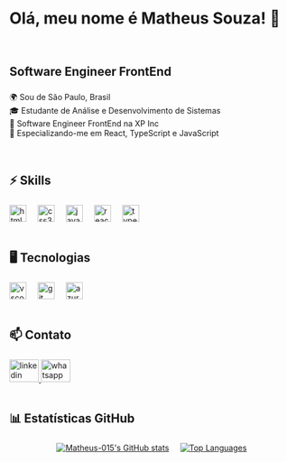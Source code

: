 <h1 align="left">Olá, meu nome é Matheus Souza! 👋</h1>
<br>

###

<h2 align="left">Software Engineer FrontEnd </h2>

###

<p align="left">🌍 Sou de São Paulo, Brasil<br>🎓 Estudante de Análise e Desenvolvimento de Sistemas<br>💼 Software Engineer FrontEnd na XP Inc<br>🚀 Especializando-me em React, TypeScript e JavaScript</p>
<br>

###

<h2 align="left"> ⚡ Skills</h2>

###

<div align="left">
  <img src="https://cdn.jsdelivr.net/gh/devicons/devicon/icons/html5/html5-original.svg" height="30" alt="html5 logo"  />
  <img width="12" />
  <img src="https://cdn.jsdelivr.net/gh/devicons/devicon/icons/css3/css3-original.svg" height="30" alt="css3 logo"  />
  <img width="12" />
  <img src="https://cdn.jsdelivr.net/gh/devicons/devicon/icons/javascript/javascript-original.svg" height="30" alt="javascript logo"  />
  <img width="12" />
  <img src="https://cdn.jsdelivr.net/gh/devicons/devicon/icons/react/react-original.svg" height="30" alt="react logo"  />
  <img width="12" />
  <img src="https://cdn.jsdelivr.net/gh/devicons/devicon/icons/typescript/typescript-original.svg" height="30" alt="typescript logo"  />
</div>
<br>

###

<h2 align="left"> 🖥️ Tecnologias</h2>

###

<div align="left">
  <img src="https://cdn.jsdelivr.net/gh/devicons/devicon/icons/vscode/vscode-original.svg" height="30" alt="vscode logo"  />
  <img width="12" />
  <img src="https://cdn.jsdelivr.net/gh/devicons/devicon/icons/git/git-original.svg" height="30" alt="git logo"  />
  <img width="12" />
  <img src="https://cdn.jsdelivr.net/gh/devicons/devicon/icons/azure/azure-original.svg" height="30" alt="azure logo"  />
</div>
<br>

<h2 align="left"> 📫 Contato</h2>

###

<div align="left">
  <a href="https://www.linkedin.com/in/matheussouza15/" target="_blank">
    <img src="https://raw.githubusercontent.com/maurodesouza/profile-readme-generator/master/src/assets/icons/social/linkedin/default.svg" width="52" height="40" alt="linkedin logo"  />
  </a>
  <a href="https://api.whatsapp.com/send/?phone=11988148849&text&type=phone_number&app_absent=0" target="_blank">
    <img src="https://raw.githubusercontent.com/maurodesouza/profile-readme-generator/master/src/assets/icons/social/whatsapp/default.svg" width="52" height="40" alt="whatsapp logo"  />
  </a>
</div>
<br>

###

<h2 align="left">📊 Estatísticas GitHub</h2>

###
<div align="center" style="display: flex; justify-content: center; gap: 20px; flex-wrap: wrap;">
  <a href="http://www.github.com/Matheus-015">
    <img src="https://github-readme-stats.vercel.app/api?username=Matheus-015&show_icons=true&hide=&count_private=true&title_color=3382ed&text_color=ffffff&icon_color=3382ed&bg_color=1c1917&hide_border=true&show_icons=true" alt="Matheus-015's GitHub stats" />
  </a>
  <a href="https://github.com/Matheus-015">
    <img src="https://github-readme-stats.vercel.app/api/top-langs/?username=Matheus-015&langs_count=10&title_color=3382ed&text_color=ffffff&icon_color=3382ed&bg_color=1c1917&hide_border=true&locale=en&custom_title=Top%20%Languages" alt="Top Languages" />
  </a>
</div>

